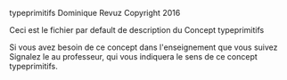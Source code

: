 typeprimitifs
Dominique Revuz Copyright 2016

Ceci est le fichier par default de description du Concept typeprimitifs

Si vous avez besoin de ce concept dans l'enseignement que vous suivez
 Signalez le au professeur, qui vous indiquera le sens de ce concept typeprimitifs.
